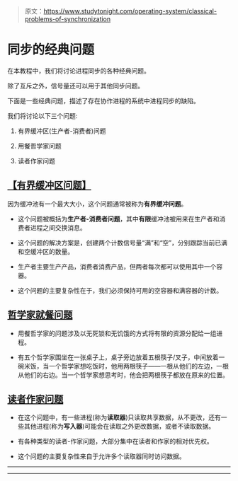 > 原文：<https://www.studytonight.com/operating-system/classical-problems-of-synchronization>

# 同步的经典问题

在本教程中，我们将讨论进程同步的各种经典问题。

除了互斥之外，信号量还可以用于其他同步问题。

下面是一些经典问题，描述了存在协作进程的系统中进程同步的缺陷。

我们将讨论以下三个问题:

1.  有界缓冲区(生产者-消费者)问题

2.  用餐哲学家问题

3.  读者作家问题

## <u>[【有界缓冲区问题】](https://www.studytonight.com/operating-system/bounded-buffer)</u>

因为缓冲池有一个最大大小，这个问题通常被称为**有界缓冲问题**。

*   这个问题被概括为**生产者-消费者问题**，其中**有限**缓冲池被用来在生产者和消费者进程之间交换消息。

*   这个问题的解决方案是，创建两个计数信号量“满”和“空”，分别跟踪当前已满和空缓冲区的数量。

*   生产者主要生产产品，消费者消费产品，但两者每次都可以使用其中一个容器。

*   这个问题的主要复杂性在于，我们必须保持可用的空容器和满容器的计数。

## [哲学家就餐问题](https://www.studytonight.com/operating-system/dining-philosophers-problem)

*   用餐哲学家的问题涉及以无死锁和无饥饿的方式将有限的资源分配给一组进程。

*   有五个哲学家围坐在一张桌子上，桌子旁边放着五根筷子/叉子，中间放着一碗米饭，当一个哲学家想吃饭时，他用两根筷子——一根从他们的左边，一根从他们的右边。当一个哲学家想思考时，他会把两根筷子都放在原来的位置。

## [读者作家问题](https://www.studytonight.com/operating-system/readers-writer-problem)

*   在这个问题中，有一些进程(称为**读取器**)只读取共享数据，从不更改，还有一些其他进程(称为**写入器**)可能会在读取之外更改数据，或者不读取数据。

*   有各种类型的读者-作家问题，大部分集中在读者和作家的相对优先权。

*   这个问题的主要复杂性来自于允许多个读取器同时访问数据。



* * *

* * *